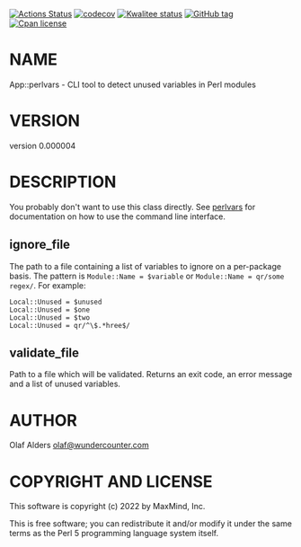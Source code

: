 [![Actions Status](https://github.com/oalders/App-perlvars/workflows/dzil-build-and-test/badge.svg)](https://github.com/oalders/App-perlvars/actions)
[![codecov](https://codecov.io/gh/oalders/App-perlvars/branch/main/graph/badge.svg)](https://codecov.io/gh/oalders/App-perlvars)
[![Kwalitee status](https://cpants.cpanauthors.org/dist/App-perlvars.png)](https://cpants.cpanauthors.org/dist/App-perlvars)
[![GitHub tag](https://img.shields.io/github/tag/oalders/App-perlvars.svg)]()
[![Cpan license](https://img.shields.io/cpan/l/App-perlvars.svg)](https://metacpan.org/release/App-perlvars)

# NAME

App::perlvars - CLI tool to detect unused variables in Perl modules

# VERSION

version 0.000004

# DESCRIPTION

You probably don't want to use this class directly. See [perlvars](https://metacpan.org/pod/perlvars) for
documentation on how to use the command line interface.

## ignore\_file

The path to a file containing a list of variables to ignore on a per-package
basis. The pattern is `Module::Name = $variable` or `Module::Name = qr/some
regex/`. For example:

    Local::Unused = $unused
    Local::Unused = $one
    Local::Unused = $two
    Local::Unused = qr/^\$.*hree$/

## validate\_file

Path to a file which will be validated. Returns an exit code, an error message
and a list of unused variables.

# AUTHOR

Olaf Alders <olaf@wundercounter.com>

# COPYRIGHT AND LICENSE

This software is copyright (c) 2022 by MaxMind, Inc.

This is free software; you can redistribute it and/or modify it under
the same terms as the Perl 5 programming language system itself.
